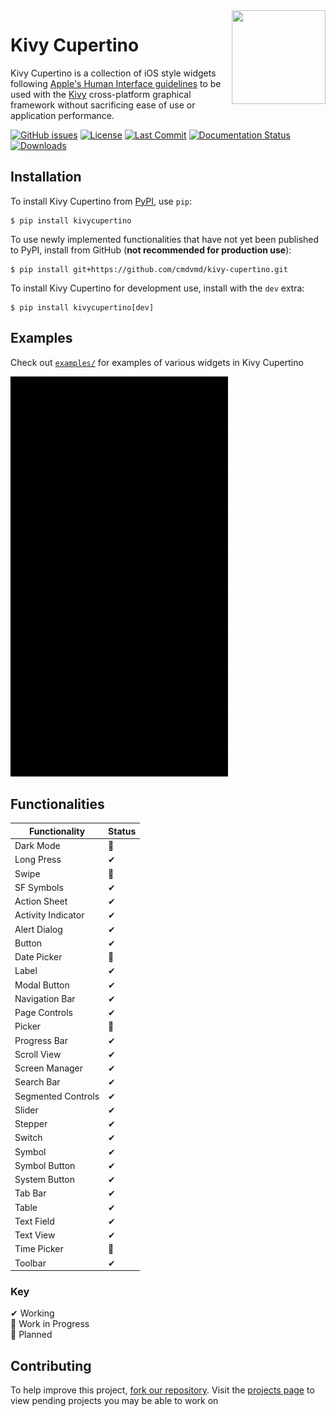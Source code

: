 <img src="https://github.com/cmdvmd/kivy-cupertino/blob/main/logo.png?raw=true" align="right" width="150" height="150"/>

# Kivy Cupertino

Kivy Cupertino is a collection of iOS style widgets following
[Apple's Human Interface guidelines](https://developer.apple.com/design/human-interface-guidelines)
to be used with the [Kivy](https://kivy.org/#home) cross-platform graphical framework without sacrificing ease of use or
application performance.

[![GitHub issues](https://img.shields.io/github/issues/cmdvmd/kivy-cupertino)](https://github.com/cmdvmd/kivy-cupertino/issues)
[![License](https://img.shields.io/github/license/cmdvmd/kivy-cupertino)](https://github.com/cmdvmd/kivy-cupertino/blob/main/LICENSE)
[![Last Commit](https://img.shields.io/github/last-commit/cmdvmd/kivy-cupertino)](https://github.com/cmdvmd/kivy-cupertino/commits/main)
[![Documentation Status](https://readthedocs.org/projects/kivy-cupertino/badge/?version=latest)](https://kivy-cupertino.rtfd.io)
[![Downloads](https://pepy.tech/badge/kivycupertino)](https://pepy.tech/project/kivycupertino)

## Installation

To install Kivy Cupertino from [PyPI](https://pypi.org/project/kivycupertino/), use `pip`:

```shell
$ pip install kivycupertino
```

To use newly implemented functionalities that have not yet been published to PyPI, install from GitHub
(**not recommended for production use**):

```shell
$ pip install git+https://github.com/cmdvmd/kivy-cupertino.git
```

To install Kivy Cupertino for development use, install with the `dev` extra:

```shell
$ pip install kivycupertino[dev]
```

## Examples

Check out [`examples/`](https://github.com/cmdvmd/kivy-cupertino/tree/main/examples) for examples of various
widgets in Kivy Cupertino

![Showcase App](https://github.com/cmdvmd/kivy-cupertino/blob/main/docs/_static/showcase.gif?raw=true)

## Functionalities

| Functionality      | Status |
|--------------------|--------|
| Dark Mode          | 📝     |
| Long Press         | ✔      |
| Swipe              | 📝     |
| SF Symbols         | ✔      |
| Action Sheet       | ✔      |
| Activity Indicator | ✔      |
| Alert Dialog       | ✔      |
| Button             | ✔      |
| Date Picker        | 📝     |
| Label              | ✔      |
| Modal Button       | ✔      |
| Navigation Bar     | ✔      |
| Page Controls      | ✔      |
| Picker             | 📝     |
| Progress Bar       | ✔      |
| Scroll View        | ✔      |
| Screen Manager     | ✔      |
| Search Bar         | ✔      |
| Segmented Controls | ✔      |
| Slider             | ✔      |
| Stepper            | ✔      |
| Switch             | ✔      |
| Symbol             | ✔      |
| Symbol Button      | ✔      |
| System Button      | ✔      |
| Tab Bar            | ✔      |
| Table              | ✔      |
| Text Field         | ✔      |
| Text View          | ✔      |
| Time Picker        | 📝     |
| Toolbar            | ✔      |

### Key

✔ Working
\
🚧 Work in Progress
\
📝 Planned

## Contributing

To help improve this project, [fork our repository](https://github.com/cmdvmd/kivy-cupertino/fork). Visit
the [projects page](https://github.com/cmdvmd/kivy-cupertino/projects) to view pending projects you may be able to work
on
